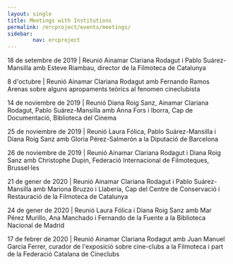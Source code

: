 ```yaml
---
layout: single
title: Meetings with Institutions
permalink: /ercproject/events/meetings/
sidebar:
        nav: ercproject
---
```

18 de setembre de 2019 | Reunió Ainamar Clariana Rodagut i Pablo Suárez-Mansilla amb Esteve Riambau, director de la Filmoteca de Catalunya

8 d'octubre | Reunió Ainamar Clariana Rodagut amb Fernando Ramos Arenas sobre alguns apropaments teòrics al fenomen cineclubista

14 de noviembre de 2019 | Reunió Diana Roig Sanz, Ainamar Clariana Rodagut, Pablo Suárez-Mansilla  amb Anna Fors i Iborra, Cap de Documentació, Biblioteca del Cinema

25 de noviembre de 2019 | Reunió Laura Fólica, Pablo Suárez-Mansilla i Diana Roig Sanz amb Gloria Pérez-Salmerón a la Diputació de Barcelona

26 de noviembre de 2019 | Reunió Ainamar Clariana Rodagut i Diana Roig Sanz amb Christophe Dupin, Federació Internacional de Filmoteques, Brussel·les

21 de gener de 2020 | Reunió Ainamar Clariana Rodagut i Pablo Suárez-Mansilla amb Mariona Bruzzo i Llaberia, Cap del Centre de Conservació i Restauració de la Filmoteca de Catalunya

24 de gener de 2020 | Reunió Laura Fólica i Diana Roig Sanz amb  Mar Pérez Murillo, Ana Manchado i Fernando de la Fuente a la Biblioteca Nacional de Madrid

17 de febrer de 2020 | Reunió Ainamar Clariana Rodagut amb Juan Manuel Garcia Ferrer, curador de l'exposició sobre cine-clubs a la Filmoteca i part de la Federació Catalana de Cineclubs
